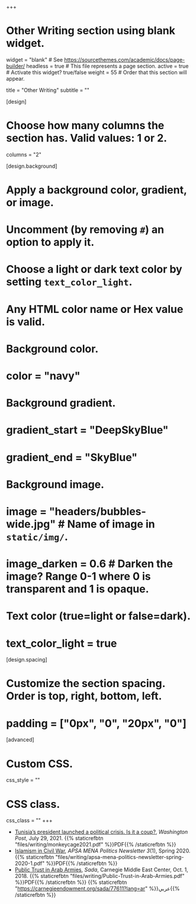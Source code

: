 +++
# Other Writing section using blank widget.

widget = "blank"  # See https://sourcethemes.com/academic/docs/page-builder/
headless = true  # This file represents a page section.
active = true  # Activate this widget? true/false
weight = 55  # Order that this section will appear.

title = "Other Writing"
subtitle = ""

[design]
  # Choose how many columns the section has. Valid values: 1 or 2.
  columns = "2"

[design.background]
  # Apply a background color, gradient, or image.
  #   Uncomment (by removing `#`) an option to apply it.
  #   Choose a light or dark text color by setting `text_color_light`.
  #   Any HTML color name or Hex value is valid.

  # Background color.
  # color = "navy"
  
  # Background gradient.
  # gradient_start = "DeepSkyBlue"
  # gradient_end = "SkyBlue"
  
  # Background image.
  # image = "headers/bubbles-wide.jpg"  # Name of image in `static/img/`.
  # image_darken = 0.6  # Darken the image? Range 0-1 where 0 is transparent and 1 is opaque.

  # Text color (true=light or false=dark).
  # text_color_light = true

[design.spacing]
  # Customize the section spacing. Order is top, right, bottom, left.
  # padding = ["0px", "0", "20px", "0"]

[advanced]
 # Custom CSS. 
 css_style = ""
 
 # CSS class.
 css_class = ""
+++

* [Tunisia’s president launched a political crisis. Is it a
coup?](https://www.washingtonpost.com/politics/2021/07/29/tunisias-president-launched-political-crisis-is-it-coup/), *Washington Post*, July 29, 2021. {{% staticrefbtn "files/writing/monkeycage2021.pdf" %}}PDF{{% /staticrefbtn %}}
* [Islamism in Civil War](https://apsamena.org/2020/06/01/mena-politics-newsletter-31-spring-2020/), *APSA MENA Politics Newsletter 3*(1), Spring 2020.
{{% staticrefbtn "files/writing/apsa-mena-politics-newsletter-spring-2020-1.pdf" %}}PDF{{% /staticrefbtn %}}
* [Public Trust in Arab Armies](https://carnegieendowment.org/sada/77610), *Sada*, Carnegie Middle East Center, Oct. 1, 2018.
{{% staticrefbtn "files/writing/Public-Trust-in-Arab-Armies.pdf" %}}PDF{{% /staticrefbtn %}}
{{% staticrefbtn "https://carnegieendowment.org/sada/77611?lang=ar" %}}عربي{{% /staticrefbtn %}}

